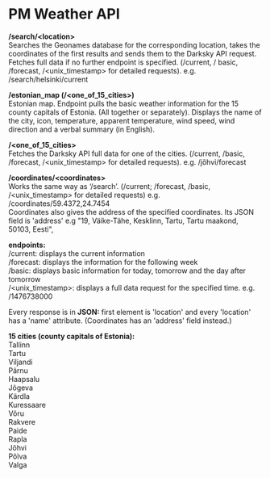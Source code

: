 # PM Weather API  
  
**/search/\<location\>**  
Searches the Geonames database for the corresponding location, takes the coordinates of the first results and   sends them to the Darksky API request. Fetches full data if no further endpoint is specified. (/current, /  basic, /forecast, /\<unix_timestamp\> for detailed requests). e.g. /search/helsinki/current  


**/estonian_map (/\<one_of_15_cities\>)**  
Estonian map. Endpoint pulls the basic weather information for the 15 county capitals of Estonia. (All   together or separately). Displays the name of the city, icon, temperature, apparent temperature, wind speed,   wind direction and a verbal summary (in English).  


**/\<one_of_15_cities\>**  
Fetches the Darksky API full data for one of the cities. (/current, /basic, /forecast, /\<unix_timestamp\>  for detailed requests). e.g. /jõhvi/forecast  


**/coordinates/\<coordinates\>**  
Works the same way as ‘/search’. (/current; /forecast, /basic, /\<unix_timestamp\> for detailed requests)   e.g. /coordinates/59.4372,24.7454  
Coordinates also gives the address of the specified coordinates. Its JSON field is 'address'   e.g "19, Väike-Tähe, Kesklinn, Tartu, Tartu maakond, 50103, Eesti",  


**endpoints:**  
/current: displays the current information  
/forecast: displays the information for the following week   
/basic: displays basic information for today, tomorrow and the day after tomorrow  
/\<unix_timestamp\>: displays a full data request for the specified time. e.g. /1476738000  
  
Every response is in **JSON:** first element is 'location' and every 'location' has a 'name' attribute.   (Coordinates has an 'address' field instead.)  
  

**15 cities (county capitals of Estonia):**  
Tallinn  
Tartu  
Viljandi  
Pärnu  
Haapsalu  
Jõgeva  
Kärdla  
Kuressaare  
Võru  
Rakvere  
Paide  
Rapla  
Jõhvi  
Põlva  
Valga



